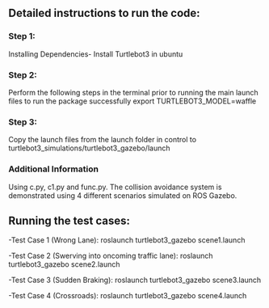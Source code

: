 ## Detailed instructions to run the code:

### Step 1: 
Installing Dependencies-
Install Turtlebot3 in ubuntu

### Step 2:
Perform the following steps in the terminal prior to running the main launch files to run the package successfully
export TURTLEBOT3_MODEL=waffle

### Step 3:
Copy the launch files from the launch folder in control to turtlebot3_simulations/turtlebot3_gazebo/launch

### Additional Information
Using c.py, c1.py and func.py. The collision avoidance system is demonstrated using 4 different scenarios simulated on ROS Gazebo. 


## Running the test cases:

-Test Case 1 (Wrong Lane):
roslaunch turtlebot3_gazebo scene1.launch

-Test Case 2 (Swerving into oncoming traffic lane):
roslaunch turtlebot3_gazebo scene2.launch

-Test Case 3 (Sudden Braking):
roslaunch turtlebot3_gazebo scene3.launch

-Test Case 4 (Crossroads):
roslaunch turtlebot3_gazebo scene4.launch







